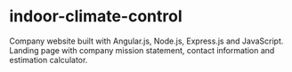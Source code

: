 # indoor-climate-control
Company website built with Angular.js, Node.js, Express.js and JavaScript. Landing page with company mission statement, contact information and estimation calculator.
